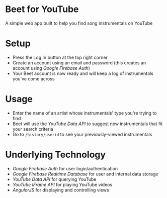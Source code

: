 # Beet for YouTube
A simple web app built to help you find song instrumentals on YouTube

# Setup
* Press the Log In button at the top right corner
* Create an account using an email and password (this creates an account using *Google Firebase Auth*)
* Your Beet account is now ready and will keep a log of instrumentals you've come across

# Usage
* Enter the name of an artist whose instrumentals' type you're trying to find
* Beet will use the *YouTube Data API* to suggest new instrumentals that fit your search criteria
* Go to `/history/userid` to see your previously-viewed instrumentals

# Underlying Technology
* *Google Firebase Auth* for user login/authentication
* *Google Firebase Realtime Database* for user and internal data storage
* *YouTube Data API* for querying YouTube
* *YouTube IFrame API* for playing YouTube videos
* *AngularJS* for displaying and controlling views

